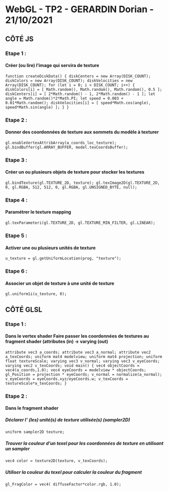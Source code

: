 # WebGL - TP2 - GERARDIN Dorian - 21/10/2021

## CÔTÉ JS

### Etape 1 : 

#### Créer (ou lire) l’image qui servira de texture

`function createDiskData() {
    diskCenters = new Array(DISK_COUNT);
    diskColors = new Array(DISK_COUNT);
    diskVelocities = new Array(DISK_COUNT);
    for (let i = 0; i < DISK_COUNT; i++) {
        diskColors[i] = [ Math.random(), Math.random(), Math.random(), 0.5 ];
        diskCenters[i] = [ 2*Math.random() - 1, 2*Math.random() - 1 ];
        let angle = Math.random()*2*Math.PI;
        let speed = 0.003 + 0.01*Math.random();
        diskVelocities[i] = [ speed*Math.cos(angle), speed*Math.sin(angle) ];
    }
}`

### Etape 2 : 

#### Donner des coordonnées de texture aux sommets du modèle à texturer

`gl.enableVertexAttribArray(a_coords_loc_texture);
gl.bindBuffer(gl.ARRAY_BUFFER, model.texCoordsBuffer);`

### Etape 3 : 

#### Créer un ou plusieurs objets de texture pour stocker les textures

`gl.bindTexture(gl.TEXTURE_2D, texture);
gl.texImage2D(gl.TEXTURE_2D, 0, gl.RGBA, 512, 512, 0, gl.RGBA, gl.UNSIGNED_BYTE, null);`

### Etape 4 : 

#### Paramétrer le texture mapping 

`gl.texParameteri(gl.TEXTURE_2D, gl.TEXTURE_MIN_FILTER, gl.LINEAR);`

### Etape 5 : 

#### Activer une ou plusieurs unités de texture 

`u_texture = gl.getUniformLocation(prog, "texture");`

### Etape 6 : 

#### Associer un objet de texture à une unité de texture

`gl.uniform1i(u_texture, 0);`

## CÔTÉ GLSL

### Etape 1 :

#### Dans le vertex shader Faire passer les coordonnées de textures au fragment shader (attributes (in) -> varying (out)

`attribute vec3 a_coords;
    attribute vec3 a_normal;
    attribute vec2 a_texCoords;
    uniform mat4 modelview;
    uniform mat4 projection;
    uniform float textureScale;
    varying vec3 v_normal;
    varying vec3 v_eyeCoords;
    varying vec2 v_texCoords;
    void main() {
        vec4 objectCoords = vec4(a_coords,1.0);
        vec4 eyeCoords = modelview * objectCoords;
        gl_Position = projection * eyeCoords;
        v_normal = normalize(a_normal);
        v_eyeCoords = eyeCoords.xyz/eyeCoords.w;
        v_texCoords = textureScale*a_texCoords;
}`

### Etape 2 :

#### Dans le fragment shader 

##### Déclarer l’ (les) unité(s) de texture utilisée(s) (sampler2D) 

`uniform sampler2D texture;`

##### Trouver la couleur d’un texel pour les coordonnées de texture en utilisant un sampler

`vec4 color = texture2D(texture, v_texCoords);`

##### Utiliser la couleur du texel pour calculer la couleur du fragment

`gl_FragColor = vec4( diffuseFactor*color.rgb, 1.0);`